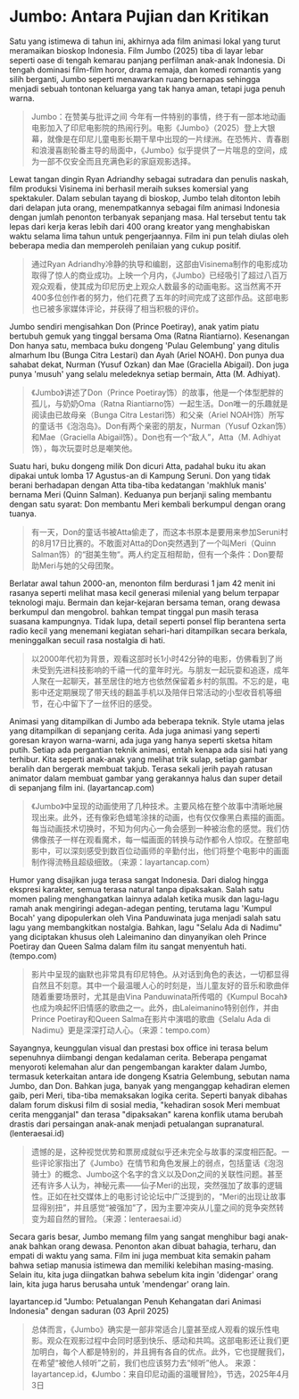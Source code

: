 # Jumbo: Antara Pujian dan Kritikan

Satu yang istimewa di tahun ini, akhirnya ada film animasi lokal yang turut meramaikan bioskop Indonesia. Film Jumbo (2025) tiba di layar lebar seperti oase di tengah kemarau panjang perfilman anak-anak Indonesia. Di tengah dominasi film-film horor, drama remaja, dan komedi romantis yang silih berganti, Jumbo seperti menawarkan ruang bernapas sehingga menjadi sebuah tontonan keluarga yang tak hanya aman, tetapi juga penuh warna.

> Jumbo：在赞美与批评之间
> 今年有一件特别的事情，终于有一部本地动画电影加入了印尼电影院的热闹行列。电影《Jumbo》（2025）登上大银幕，就像是在印尼儿童电影长期干旱中出现的一片绿洲。在恐怖片、青春剧和浪漫喜剧轮番主导的局面中，《Jumbo》似乎提供了一片喘息的空间，成为一部不仅安全而且充满色彩的家庭观影选择。

Lewat tangan dingin Ryan Adriandhy sebagai sutradara dan penulis naskah, film produksi Visinema ini berhasil meraih sukses komersial yang spektakuler. Dalam sebulan tayang di bioskop, Jumbo telah ditonton lebih dari delapan juta orang, menempatkannya sebagai film animasi Indonesia dengan jumlah penonton terbanyak sepanjang masa. Hal tersebut tentu tak lepas dari kerja keras lebih dari 400 orang kreator yang menghabiskan waktu selama lima tahun untuk pengerjaannya. Film ini pun telah diulas oleh beberapa media dan memperoleh penilaian yang cukup positif.

> 通过Ryan Adriandhy冷静的执导和编剧，这部由Visinema制作的电影成功取得了惊人的商业成功。上映一个月内，《Jumbo》已经吸引了超过八百万观众观看，使其成为印尼历史上观众人数最多的动画电影。这当然离不开400多位创作者的努力，他们花费了五年的时间完成了这部作品。这部电影也已被多家媒体评论，并获得了相当积极的评价。

Jumbo sendiri mengisahkan Don (Prince Poetiray), anak yatim piatu bertubuh gemuk yang tinggal bersama Oma (Ratna Riantiarno). Kesenangan Don hanya satu, membaca buku dongeng 'Pulau Gelembung' yang ditulis almarhum Ibu (Bunga Citra Lestari) dan Ayah (Ariel NOAH). Don punya dua sahabat dekat, Nurman (Yusuf Ozkan) dan Mae (Graciella Abigail). Don juga punya 'musuh' yang selalu meledeknya setiap bermain, Atta (M. Adhiyat).

> 《Jumbo》讲述了Don（Prince Poetiray饰）的故事，他是一个体型肥胖的孤儿，与奶奶Oma（Ratna Riantiarno饰）一起生活。Don唯一的乐趣就是阅读由已故母亲（Bunga Citra Lestari饰）和父亲（Ariel NOAH饰）所写的童话书《泡泡岛》。Don有两个亲密的朋友，Nurman（Yusuf Ozkan饰）和Mae（Graciella Abigail饰）。Don也有一个“敌人”，Atta（M. Adhiyat饰），每次玩耍时总是嘲笑他。

Suatu hari, buku dongeng milik Don dicuri Atta, padahal buku itu akan dipakai untuk lomba 17 Agustus-an di Kampung Seruni. Don yang tidak berani berhadapan dengan Atta tiba-tiba kedatangan 'makhluk manis' bernama Meri (Quinn Salman). Keduanya pun berjanji saling membantu dengan satu syarat: Don membantu Meri kembali berkumpul dengan orang tuanya.

> 有一天，Don的童话书被Atta偷走了，而这本书原本是要用来参加Seruni村的8月17日比赛的。不敢面对Atta的Don突然遇到了一个叫Meri（Quinn Salman饰）的“甜美生物“。两人约定互相帮助，但有一个条件：Don要帮助Meri与她的父母团聚。

Berlatar awal tahun 2000-an, menonton film berdurasi 1 jam 42 menit ini rasanya seperti melihat masa kecil generasi milenial yang belum terpapar teknologi maju. Bermain dan kejar-kejaran bersama teman, orang dewasa berkumpul dan mengobrol. bahkan tempat tinggal pun masih terasa suasana kampungnya. Tidak lupa, detail seperti ponsel flip berantena serta radio kecil yang menemani kegiatan sehari-hari ditampilkan secara berkala, meninggalkan secuil rasa nostalgia di hati.

> 以2000年代初为背景，观看这部时长1小时42分钟的电影，仿佛看到了尚未受到先进科技影响的千禧一代的童年时光。与朋友一起玩耍和追逐，成年人聚在一起聊天，甚至居住的地方也依然保留着乡村的氛围。不忘的是，电影中还定期展现了带天线的翻盖手机以及陪伴日常活动的小型收音机等细节，在心中留下了一丝怀旧的感受。

Animasi yang ditampilkan di Jumbo ada beberapa teknik. Style utama jelas yang ditampilkan di sepanjang cerita. Ada juga animasi yang seperti goresan krayon warna-warni, ada juga yang hanya seperti sketsa hitam putih. Setiap ada pergantian teknik animasi, entah kenapa ada sisi hati yang terhibur. Kita seperti anak-anak yang melihat trik sulap, setiap gambar beralih dan bergerak membuat takjub. Terasa sekali jerih payah ratusan animator dalam membuat gambar yang gerakannya halus dan super detail di sepanjang film ini. (layartancap.com)

> 《Jumbo》中呈现的动画使用了几种技术。主要风格在整个故事中清晰地展现出来。此外，还有像彩色蜡笔涂抹的动画，也有仅仅像黑白素描的画面。每当动画技术切换时，不知为何内心一角会感到一种被治愈的感觉。我们仿佛像孩子一样在观看魔术，每一幅画面的转换与动作都令人惊叹。在整部电影中，可以深刻感受到数百位动画师的辛勤付出，他们将整个电影中的画面制作得流畅且超级细致。（来源：layartancap.com）

Humor yang disajikan juga terasa sangat Indonesia. Dari dialog hingga ekspresi karakter, semua terasa natural tanpa dipaksakan. Salah satu momen paling menghangatkan lainnya adalah ketika musik dan lagu-lagu ramah anak mengiringi adegan-adegan penting, terutama lagu 'Kumpul Bocah' yang dipopulerkan oleh Vina Panduwinata juga menjadi salah satu lagu yang membangkitkan nostalgia. Bahkan, lagu "Selalu Ada di Nadimu" yang diciptakan khusus oleh Laleimanino dan dinyanyikan oleh Prince Poetiray dan Queen Salma dalam film itu sangat menyentuh hati. (tempo.com)

> 影片中呈现的幽默也非常具有印尼特色。从对话到角色的表达，一切都显得自然且不刻意。其中一个最温暖人心的时刻是，当儿童友好的音乐和歌曲伴随着重要场景时，尤其是由Vina Panduwinata所传唱的《Kumpul Bocah》也成为唤起怀旧情感的歌曲之一。此外，由Laleimanino特别创作，并由Prince Poetiray和Queen Salma在影片中演唱的歌曲《Selalu Ada di Nadimu》更是深深打动人心。（来源：tempo.com）

Sayangnya, keunggulan visual dan prestasi box office ini terasa belum sepenuhnya diimbangi dengan kedalaman cerita. Beberapa pengamat menyoroti kelemahan alur dan pengembangan karakter dalam Jumbo, termasuk keterkaitan antara ide dongeng Ksatria Gelembung, sebutan nama Jumbo, dan Don. Bahkan juga, banyak yang menganggap kehadiran elemen gaib, peri Meri, tiba-tiba memaksakan logika cerita. Seperti banyak dibahas dalam forum diskusi film di sosial media, "kehadiran sosok Meri membuat cerita mengganjal" dan terasa "dipaksakan" karena konflik utama berubah drastis dari persaingan anak-anak menjadi petualangan supranatural. (lenteraesai.id)

> 遗憾的是，这种视觉优势和票房成就似乎还未完全与故事的深度相匹配。一些评论家指出了《Jumbo》在情节和角色发展上的弱点，包括童话《泡泡骑士》的概念、Jumbo这个名字的含义以及Don之间的关联性问题。甚至还有许多人认为，神秘元素——仙子Meri的出现，突然强加了故事的逻辑性。正如在社交媒体上的电影讨论论坛中广泛提到的，“Meri的出现让故事显得别扭”，并且感觉“被强加”了，因为主要冲突从儿童之间的竞争突然转变为超自然的冒险。（来源：lenteraesai.id）

Secara garis besar, Jumbo memang film yang sangat menghibur bagi anak-anak bahkan orang dewasa. Penonton akan dibuat bahagia, terharu, dan empati di waktu yang sama. Film ini juga membuat kita semakin paham bahwa setiap manusia istimewa dan memiliki kelebihan masing-masing. Selain itu, kita juga diingatkan bahwa sebelum kita ingin 'didengar' orang lain, kita juga harus berusaha untuk 'mendengar' orang lain.

layartancep.id "Jumbo: Petualangan Penuh Kehangatan dari Animasi Indonesia" dengan saduran
(03 April 2025)

> 总体而言，《Jumbo》确实是一部非常适合儿童甚至成人观看的娱乐性电影。观众在观影过程中会同时感到快乐、感动和共鸣。这部电影还让我们更加明白，每个人都是特别的，并且拥有各自的优点。此外，它也提醒我们，在希望“被他人倾听”之前，我们也应该努力去“倾听”他人。
> 来源：layartancep.id，《Jumbo：来自印尼动画的温暖冒险》，节选，2025年4月3日
